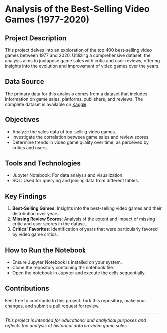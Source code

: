 # Analysis of the Best-Selling Video Games (1977-2020)

## Project Description
This project delves into an exploration of the top 400 best-selling video games between 1977 and 2020. Utilizing a comprehensive dataset, the analysis aims to juxtapose game sales with critic and user reviews, offering insights into the evolution and improvement of video games over the years.

## Data Source
The primary data for this analysis comes from a dataset that includes information on game sales, platforms, publishers, and reviews. The complete dataset is available on [Kaggle](https://www.kaggle.com/holmjason2/videogamedata).

## Objectives
- Analyze the sales data of top-selling video games.
- Investigate the correlation between game sales and review scores.
- Determine trends in video game quality over time, as perceived by critics and users.

## Tools and Technologies
- Jupyter Notebook: For data analysis and visualization.
- SQL: Used for querying and joining data from different tables.

## Key Findings
1. **Best-Selling Games**: Insights into the best-selling video games and their distribution over years.
2. **Missing Review Scores**: Analysis of the extent and impact of missing critic and user scores in the dataset.
3. **Critics' Favorites**: Identification of years that were particularly favored by video game critics.

## How to Run the Notebook
- Ensure Jupyter Notebook is installed on your system.
- Clone the repository containing the notebook file.
- Open the notebook in Jupyter and execute the cells sequentially.

## Contributions
Feel free to contribute to this project. Fork this repository, make your changes, and submit a pull request for review.

---

*This project is intended for educational and analytical purposes and reflects the analysis of historical data on video game sales.*
